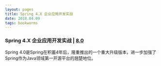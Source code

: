 ```yaml
---
layout: pages
title: Spring 4.X 企业应用开发实战
date: 2018.04.09
tags: bookworms
---
```


### Spring 4.X 企业应用开发实战 | [8.0](https://book.douban.com/subject/26952826/)

Spring 4.0是Spring在积蓄4年后，隆重推出的一个重大升级版本，进一步加强了Spring作为Java领域第一开源平台的翘楚地位。
